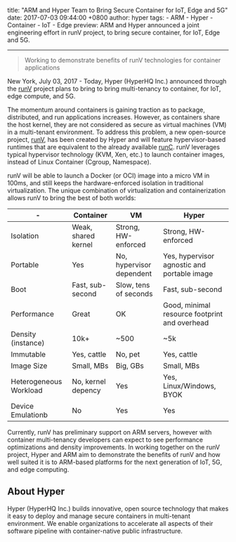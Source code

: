 title: "ARM and Hyper Team to Bring Secure Container for IoT, Edge and 5G"
date: 2017-07-03 09:44:00 +0800
author: hyper
tags:
    - ARM
    - Hyper
    - Container
    - IoT
    - Edge
preview: ARM and Hyper announced a joint engineering effort in runV project, to bring secure container, for IoT, Edge and 5G.

---

> Working to demonstrate benefits of runV technologies for container applications

New York, July 03, 2017 - Today, Hyper (HyperHQ Inc.) announced through the [runV](https://github.com/hyperhq/runv) project plans to bring to bring multi-tenancy to container, for IoT, edge compute, and 5G.

The momentum around containers is gaining traction as to package, distributed, and run applications increases. However, as containers share the host kernel, they are not considered as secure as virtual machines (VM) in a multi-tenant environment. To address this problem, a new open-source project, [runV](https://github.com/hyperhq/runv), has been created by Hyper and will feature hypervisor-based runtimes that are equivalent to the already available [runC](https://runc.io/). runV leverages typical hypervisor technology (KVM, Xen, etc.) to launch container images, instead of Linux Container (Cgroup, Namespace).

runV will be able to launch a Docker (or OCI) image into a micro VM in 100ms, and still keeps the hardware-enforced isolation in traditional virtualization. The unique combination of virtualization and containerization allows runV to bring the best of both worlds:

| -  | Container| VM | Hyper |
|---|---|---|---|
| Isolation | Weak, shared kernel | Strong, HW-enforced  | Strong, HW-enforced  |
| Portable  | Yes | No, hypervisor dependent | Yes, hypervisor agnostic and portable image |
| Boot  | Fast, sub-second  | Slow, tens of seconds  | Fast, sub-second  |
| Performance  | Great | OK| Good, minimal resource footprint and overhead |
| Density (instance) | 10k+ | ~500 | ~5k |
| Immutable | Yes, cattle  | No, pet | Yes, cattle  |
| Image Size| Small, MBs  | Big, GBs  | Small, MBs  |
| Heterogeneous Workload | No, kernel depency | Yes | Yes, Linux/Windows, BYOK  |
| Device Emulationb | No  | Yes | Yes |

Currently, runV has preliminary support on ARM servers, however with container multi-tenancy developers can expect to see performance optimizations and density improvements. In working together on the runV project, Hyper and ARM aim to demonstrate the benefits of runV and how well suited it is to ARM-based platforms for the next generation of IoT, 5G, and edge computing.

## About Hyper

Hyper (HyperHQ Inc.) builds innovative, open source technology that makes it easy to deploy and manage secure containers in multi-tenant environment. We enable organizations to accelerate all aspects of their software pipeline with container-native public infrastructure.


